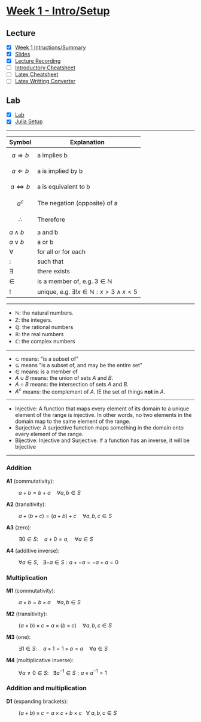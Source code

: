# [Week 1 - Intro/Setup](https://canvas.sussex.ac.uk/courses/34902/pages/week-1-summary?module_item_id=1565137)

## Lecture
- [x] [Week 1 Intructions/Summary](https://canvas.sussex.ac.uk/courses/34902/pages/week-1-summary?module_item_id=1565137)
- [x] [Slides](https://github.com/LukeBirkett/study-planner/blob/main/817G5_Algorithmic_Approaches_to_Mathematics/weeks/week_1/files/Week_1.pdf)
- [x] [Lecture Recording](https://sussex.cloud.panopto.eu/Panopto/Pages/Viewer.aspx?id=2220220c-19c8-4ea9-8f7e-b36b0108142d)
- [ ] [Introductory Cheatsheet](https://github.com/LukeBirkett/study-planner/blob/main/817G5_Algorithmic_Approaches_to_Mathematics/weeks/week_1/files/Introductory_cheatsheet.pdf)
- [ ] [Latex Cheatsheet](https://quickref.me/latex.html)
- [ ] [Latex Writting Converter](https://detexify.kirelabs.org/classify.html)

## Lab
- [x] [Lab](https://github.com/LukeBirkett/study-planner/tree/main/817G5_Algorithmic_Approaches_to_Mathematics/weeks/week_1/lab)
- [x] [Julia Setup](https://algorithmic-approaches-to-mathematics.github.io/prerequisites/installation/)

---

| **Symbol**  | **Explanation**  |
|---|---|
| $$a \Rightarrow b$$  | a implies b   |
| $$a \Leftarrow b$$  | a is implied by b   |
| $$a \Leftrightarrow b$$  | a is equivalent to b   |
| $$a^c$$  | The negation (opposite) of a  |
| $$\therefore$$  | Therefore  |
| $a \land b$  | a and b  |
| $a \lor b$  | a or b  |
| $\forall$  | for all or for each  |
| $:$  | such that  |
| $\exists$ | there exists  |
| $\in$ | is a member of, e.g. $3 \in \mathbb{N}$  |
| $!$ | unique, e.g. $\exists! x \in \mathbb{N}: x > 3 \land x < 5$  |

--- 

-  $\mathbb{N}$: the natural numbers.
-  $\mathbb{Z}$: the integers. 
-  $\mathbb{Q}$: the rational numbers 
-  $\mathbb{R}$: the real numbers 
-  $\mathbb{C}$: the complex numbers

--- 
-  $\subset$ means: "is a subset of"
-  $\subseteq$ means "is a subset of, and may be the entire set"
-  $\in$ means: is a member of
-  $A\cup B$ means: the union of sets $A$ and $B$.
-  $A \cap B$ means: the intersection of sets $A$ and $B$. 	
-  $A^c$ means: the complement of $A$. IE the set of things **not** in $A$.

---

- Injective: A function that maps every element of its domain to a unique element of the range is injective. In other words, no two elements in the domain map to the same element of the range.
- Surjective: A surjective function maps something in the domain onto every element of the range.
- Bijective: Injective and Surjective. If a function has an inverse, it will be bijective

---

### Addition
**A1** (commutativity):    
	
$\quad \quad a + b = b + a \quad \forall a,b \in S$

**A2** (transitivity): 

$\quad \quad a + (b + c) = (a + b) + c \quad \forall a,b,c \in S$

**A3** (zero):

$\quad \quad \exists 0 \in S:  \quad a + 0 = a, \quad \forall a \in S$

**A4** (additive inverse):  

$\quad \quad \forall a \in S, \ \ \ \exists -a \in S: a + -a = -a + a = 0$

### Multiplication
**M1** (commutativity):    

$\quad \quad a \times b = b \times a \quad \forall a,b \in S$

**M2** (transitivity):    

$\quad \quad (a \times b)\times c = a \times (b \times c) \quad \forall a,b,c \in S$

**M3** (one):    

$\quad \quad \exists 1 \in S:  \quad a \times 1 = 1 \times a = a \quad \forall a \in S$

**M4** (multiplicative inverse):

$\quad \quad \forall a \neq 0 \in S: \ \ \ \exists a^{-1} \in S: a \times a^{-1} =  1$

### Addition and multiplication

**D1** (expanding brackets):

$\quad \quad (a + b) \times c = a \times c + b \times c \ \ \  \forall \ a,b,c \in S$
